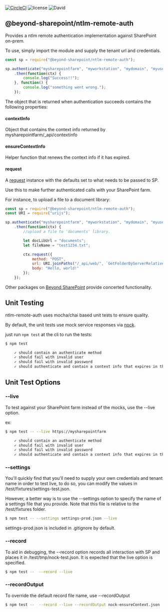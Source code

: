 [![CircleCI](https://circleci.com/gh/beyond-sharepoint/ntlm-remote-auth.svg?style=svg)](https://circleci.com/gh/beyond-sharepoint/ntlm-remote-auth)
![license](https://img.shields.io/github/license/mashape/apistatus.svg?maxAge=2592000)
![David](https://david-dm.org/beyond-sharepoint/ntlm-remote-auth.svg)

@beyond-sharepoint/ntlm-remote-auth
---
Provides a ntlm remote authentication implementation against SharePoint on-prem.

To use, simply import the module and supply the tenant url and credentials.

``` js
const sp = require("@beyond-sharepoint/ntlm-remote-auth");

sp.authenticate("mysharepointfarm", "myworkstation", "mydomain", "myusername", "mypassword")
    .then(function(ctx) {
        console.log("Success!!");
    }, function() {
        console.log("something went wrong.");
    });
```

The object that is returned when authentication succeeds contains the following properties:

#### contextInfo

Object that contains the context info returned by mysharepointfarm/_api/contextinfo

#### ensureContextInfo

Helper function that renews the context info if it has expired.

#### request

A [request](http://github.com/request/request) instance with the defaults set to what needs to be passed to SP.

Use this to make further authenticated calls with your SharePoint farm.

For instance, to upload a file to a document library:

``` js
const sp = require("@beyond-sharepoint/ntlm-remote-auth");
const URI = require("urijs");

sp.authenticate("mysharepointfarm", "myworkstation", "mydomain", "myusername", "mypassword")
    .then(function(ctx) {
        //upload a file to 'documents' library.

        let docLibUrl = "documents";
        let fileName = "test1234.txt";

        ctx.request({
            method: "POST",
            url: URI.joinPaths("/_api/web/", `GetFolderByServerRelativeUrl('${URI.encode(docLibUrl)}')/`, "files/", `add(url='${URI.encode(fileName)}',overwrite=true)`).href(),
            body: "Hello, world!"
        });
    });
```
Other packages on [Beyond SharePoint](https://github.com/beyond-sharepoint) provide concerted functionality.

Unit Testing
---
ntlm-remote-auth uses mocha/chai based unit tests to ensure quality.

By default, the unit tests use mock service responses via [nock](https://github.com/node-nock/nock).

just run ```npm test``` at the cli to run the tests:

``` bash
$ npm test

    ✓ should contain an authenticate method
    ✓ should fail with invalid user
    ✓ should fail with invalid password
    ✓ should authenticate and contain a context info that expires in the future.
```

## Unit Test Options

### --live
To test against your SharePoint farm instead of the mocks, use the --live option.

ex:

``` bash
$ npm test -- --live https://mysharepointfarm

    ✓ should contain an authenticate method
    ✓ should fail with invalid user
    ✓ should fail with invalid password
    ✓ should authenticate and contain a context info that expires in the future.
```

### --settings

You'll quickly find that you'll need to supply your own credentials and tenant name in order to test live,
to do so, you can modify the values in /test/fixtures/settings-test.json.

However, a better way is to use the --settings option to specify the name of a settings file that you provide.
Note that this file is relative to the /test/fixtures folder.

``` bash
$ npm test -- --settings settings-prod.json --live
```

settings-prod.json is included in .gitignore by default.

### --record

To aid in debugging, the --record option records all interaction with SP and places it in /test/tmp/nock-test.json. 
It is expected that the live option is specified.

``` bash
$ npm test --  --record --live
```

### --recordOutput

To override the default record file name, use --recordOutput

``` bash
$ npm test --  --record --live --recordOutput nock-ensureContext.json
```
